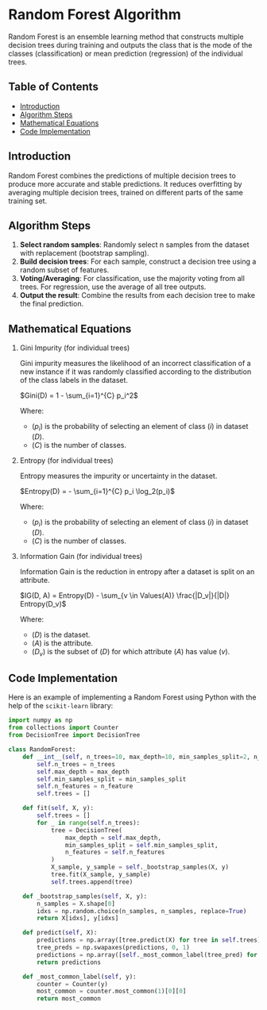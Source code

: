 # Random Forest Algorithm

Random Forest is an ensemble learning method that constructs multiple decision trees during training and outputs the class that is the mode of the classes (classification) or mean prediction (regression) of the individual trees.

## Table of Contents
- [Introduction](#introduction)
- [Algorithm Steps](#algorithm-steps)
- [Mathematical Equations](#mathematical-equations)
- [Code Implementation](#code-implementation)

## Introduction

Random Forest combines the predictions of multiple decision trees to produce more accurate and stable predictions. It reduces overfitting by averaging multiple decision trees, trained on different parts of the same training set.

## Algorithm Steps

1. **Select random samples**: Randomly select n samples from the dataset with replacement (bootstrap sampling).
2. **Build decision trees**: For each sample, construct a decision tree using a random subset of features.
3. **Voting/Averaging**: For classification, use the majority voting from all trees. For regression, use the average of all tree outputs.
4. **Output the result**: Combine the results from each decision tree to make the final prediction.

## Mathematical Equations

1. Gini Impurity (for individual trees)

    Gini impurity measures the likelihood of an incorrect classification of a new instance if it was randomly classified according to the distribution of the class labels in the dataset.

    $Gini(D) = 1 - \sum_{i=1}^{C} p_i^2$

    Where:
    - $( p_i )$ is the probability of selecting an element of class $( i )$ in dataset $( D )$.
    - $( C )$ is the number of classes.

2. Entropy (for individual trees)

    Entropy measures the impurity or uncertainty in the dataset.

    $Entropy(D) = - \sum_{i=1}^{C} p_i \log_2(p_i)$

    Where:
    - $( p_i )$ is the probability of selecting an element of class $( i )$ in dataset $( D )$.
    - $( C )$ is the number of classes.

3. Information Gain (for individual trees)

    Information Gain is the reduction in entropy after a dataset is split on an attribute.

    $IG(D, A) = Entropy(D) - \sum_{v \in Values(A)} \frac{|D_v|}{|D|} Entropy(D_v)$

    Where:
    - $( D )$ is the dataset.
    - $( A )$ is the attribute.
    - $( D_v )$ is the subset of $( D )$ for which attribute $( A )$ has value $( v )$.

## Code Implementation

Here is an example of implementing a Random Forest using Python with the help of the `scikit-learn` library:

```python
import numpy as np
from collections import Counter
from DecisionTree import DecisionTree

class RandomForest:
    def __int__(self, n_trees=10, max_depth=10, min_samples_split=2, n_feature=None):
        self.n_trees = n_trees
        self.max_depth = max_depth
        self.min_samples_split = min_samples_split
        self.n_features = n_feature
        self.trees = []

    def fit(self, X, y):
        self.trees = []
        for _ in range(self.n_trees):
            tree = DecisionTree(
                max_depth = self.max_depth,
                min_samples_split = self.min_samples_split,
                n_features = self.n_features
            )
            X_sample, y_sample = self._bootstrap_samples(X, y)
            tree.fit(X_sample, y_sample)
            self.trees.append(tree)

    def _bootstrap_samples(self, X, y):
        n_samples = X.shape[0]
        idxs = np.random.choice(n_samples, n_samples, replace=True)
        return X[idxs], y[idxs]

    def predict(self, X):
        predictions = np.array([tree.predict(X) for tree in self.trees])
        tree_preds = np.swapaxes(predictions, 0, 1)
        predictions = np.array([self._most_common_label(tree_pred) for pred in tree_preds])
        return predictions

    def _most_common_label(self, y):
        counter = Counter(y)
        most_common = counter.most_common(1)[0][0]
        return most_common
